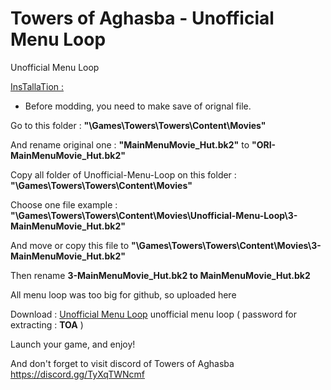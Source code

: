 # Towers of Aghasba - Unofficial Menu Loop

Unofficial Menu Loop

<ins>InsTallaTion :</ins>

- Before modding, you need to make save of orignal file.

Go to this folder : <b>"\Games\Towers\Towers\Content\Movies"</b>

And rename original one : <b>"MainMenuMovie_Hut.bk2"</b> to <b>"ORI-MainMenuMovie_Hut.bk2"</b>

Copy all folder of Unofficial-Menu-Loop on this folder : <b>"\Games\Towers\Towers\Content\Movies"</b>

Choose one file
example : <b>"\Games\Towers\Towers\Content\Movies\Unofficial-Menu-Loop\3-MainMenuMovie_Hut.bk2"</b>

And move or copy this file to <b>"\Games\Towers\Towers\Content\Movies\3-MainMenuMovie_Hut.bk2"</b>

Then rename <b>3-MainMenuMovie_Hut.bk2 to MainMenuMovie_Hut.bk2</b>

All menu loop was too big for github, so uploaded here

Download : [Unofficial Menu Loop](https://terabox.com/s/1wQVHa-Qadh66qg3Xp6k6wQ)
unofficial menu loop ( password for extracting : <b>TOA</b> )


Launch your game, and enjoy!

And don't forget to visit discord of Towers of Aghasba
https://discord.gg/TyXqTWNcmf

